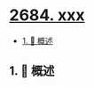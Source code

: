 # [2684. xxx](https://github.com/Tdahuyou/TNotes.leetcode/tree/main/notes/2684.%20xxx)

<!-- region:toc -->

- [1. 📝 概述](#1--概述)

<!-- endregion:toc -->

## 1. 📝 概述
